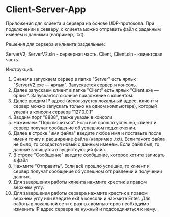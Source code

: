 # Client-Server-App

Приложения для клиента и сервера на основе UDP-протокола.
При подключении к севверу, с клиента можно отправить файл с заданным именем и данными (например, .txt).



Решения для сервера и клиента раздельные:


ServerV2, ServerV2.sln - серверная часть.
Client, Client.sln - клиентская часть.



Инструкция:

1.	Сначала запускаем сервер в папке "Server" есть ярлык "ServerV2.exe — ярлык". Запускается сервер и консоль.
2.	Далее запускаем клиент в папке "Client" есть ярлык "Client.exe — ярлык". Запускается оконное приложение с клиентом.
3.	Далее вводим IP адрес (используется локальный адрес, клиент и сервер можно запускать только на одном компьютере), который указан в консоли сервера "127.0.0.1"
4.	Вводим порт "8888", также указан в консоли
5.	Нажимаем "Подключиться". Если всё прошло успешно, клиент и сервер получат сообщение об успешном подключении.
6.	Далее в строке "имя файла" введите любое имя и поставьте после имени точку и расширение файла (например .txt). Если такого файла не было, то создастся новый с данным именем. Если файл был, то данные запишутся в существующий файл.
7.	В строке "Сообщение" введите сообщение, которое хотите записать в файл
8.	Нажмите "Отправить". Если всё прошло успешно, то 	клиент и сервер получат сообщение об успешном отправлении и получении данных.
9.	Для завершения работы клиента нажмите крестик в правом верхнем углу.
10.	Для завершения работы сервера нажмите крестик в правом верхнем углу или введите exit в консоли и нажмите Enter.
Для работы в локальной сети с разных компьютеров необходимо изменить IP адрес сервера на нужный и подсоединяться к нему.

